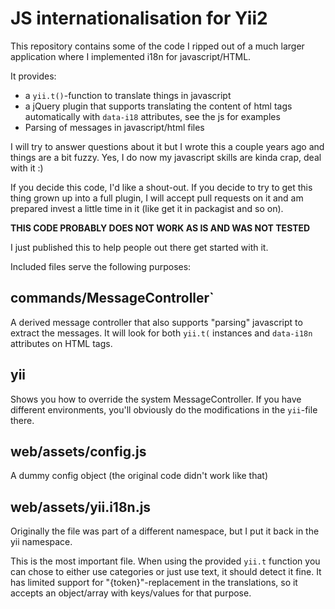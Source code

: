 # JS internationalisation for Yii2

This repository contains some of the code I ripped out of a much larger application where I implemented
i18n for javascript/HTML.

It provides:
- a `yii.t()`-function to translate things in javascript
- a jQuery plugin that supports translating the content of html tags automatically with `data-i18` attributes, see the js for examples
- Parsing of messages in javascript/html files
 
I will try to answer questions about it but I wrote this a couple years ago and things are a bit fuzzy.
Yes, I do now my javascript skills are kinda crap, deal with it :)
 
If you decide this code, I'd like a shout-out. 
If you decide to try to get this thing grown up into a full plugin, I will accept pull requests on it and am prepared invest a little time in it (like get it in packagist and so on).

 
**THIS CODE PROBABLY DOES NOT WORK AS IS AND WAS NOT TESTED**

I just published this to help people out there get started with it.

Included files serve the following purposes:

## commands/MessageController` ## 
A derived message controller that also supports "parsing" javascript to extract the messages.
It will look for both `yii.t(` instances and `data-i18n` attributes on HTML tags.

## yii ##
Shows you how to override the system MessageController. If you have different environments, you'll obviously do the modifications in the `yii`-file there.

## web/assets/config.js ##
A dummy config object (the original code didn't work like that)

## web/assets/yii.i18n.js ##
Originally the file was part of a different namespace, but I put it back in the yii namespace.

This is the most important file. When using the provided `yii.t` function you can chose to either use categories
or just use text, it should detect it fine.
It has limited support for "{token}"-replacement in the translations, so it accepts an object/array with keys/values for that purpose.
